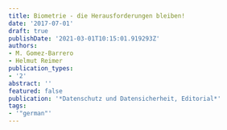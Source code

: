 ```yaml
---
title: Biometrie - die Herausforderungen bleiben!
date: '2017-07-01'
draft: true
publishDate: '2021-03-01T10:15:01.919293Z'
authors:
- M. Gomez-Barrero
- Helmut Reimer
publication_types:
- '2'
abstract: ''
featured: false
publication: '*Datenschutz und Datensicherheit, Editorial*'
tags:
- '"german"'
---
```


